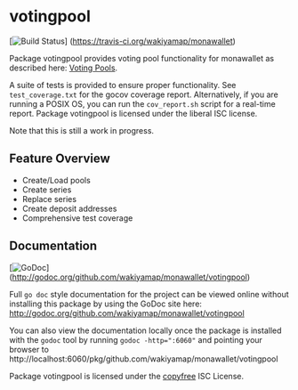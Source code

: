 votingpool
========

[![Build Status](https://travis-ci.org/wakiyamap/monawallet.png?branch=master)]
(https://travis-ci.org/wakiyamap/monawallet)

Package votingpool provides voting pool functionality for monawallet as
described here:
[Voting Pools](http://opentransactions.org/wiki/index.php?title=Category:Voting_Pools).

A suite of tests is provided to ensure proper functionality.  See
`test_coverage.txt` for the gocov coverage report.  Alternatively, if you are
running a POSIX OS, you can run the `cov_report.sh` script for a real-time
report.  Package votingpool is licensed under the liberal ISC license.

Note that this is still a work in progress.

## Feature Overview

- Create/Load pools
- Create series
- Replace series
- Create deposit addresses
- Comprehensive test coverage

## Documentation

[![GoDoc](https://godoc.org/github.com/wakiyamap/monawallet/votingpool?status.png)]
(http://godoc.org/github.com/wakiyamap/monawallet/votingpool)

Full `go doc` style documentation for the project can be viewed online without
installing this package by using the GoDoc site here:
http://godoc.org/github.com/wakiyamap/monawallet/votingpool

You can also view the documentation locally once the package is installed with
the `godoc` tool by running `godoc -http=":6060"` and pointing your browser to
http://localhost:6060/pkg/github.com/wakiyamap/monawallet/votingpool

Package votingpool is licensed under the [copyfree](http://copyfree.org) ISC
License.
